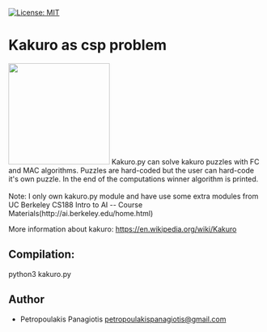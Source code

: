 [![License: MIT](https://img.shields.io/badge/License-MIT-yellow.svg)](https://opensource.org/licenses/MIT)
# Kakuro as csp problem 
<img src="https://upload.wikimedia.org/wikipedia/commons/thumb/c/c8/Kakuro_black_box.svg/375px-Kakuro_black_box.svg.png" width="200" height="200">
Kakuro.py can solve kakuro puzzles with FC and MAC algorithms. Puzzles are hard-coded but the user can hard-code it's own puzzle.
In the end of the computations winner algorithm is printed. <br /> <br />
Note: I only own kakuro.py module and  have use some extra modules from UC Berkeley CS188 Intro to AI -- Course Materials(http://ai.berkeley.edu/home.html)

More information about kakuro: https://en.wikipedia.org/wiki/Kakuro

## Compilation: 
python3 kakuro.py

## Author
* Petropoulakis Panagiotis petropoulakispanagiotis@gmail.com
